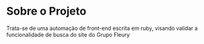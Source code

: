 # Sobre o Projeto
Trata-se de uma automação de front-end escrita em ruby, visando validar a funcionalidade de busca do site do Grupo Fleury
